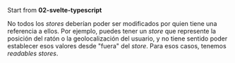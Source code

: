 Start from **02-svelte-typescript**

No todos los _stores_ deberían poder ser modificados por quien tiene una referencia a ellos. Por ejemplo, puedes tener un _store_ que represente la posición del ratón o la geolocalización del usuario, y no tiene sentido poder establecer esos valores desde "fuera" del _store_. Para esos casos, tenemos _readables stores_.

